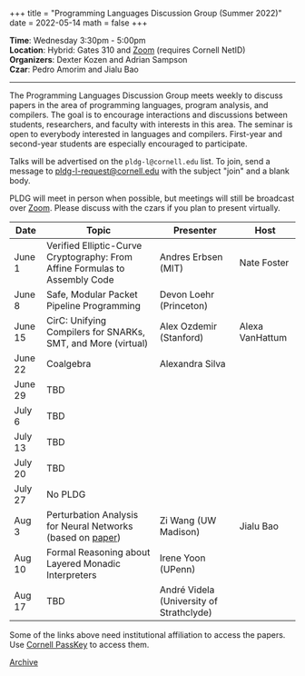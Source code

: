 +++
title = "Programming Languages Discussion Group (Summer 2022)"
date = 2022-05-14
math = false
+++

**Time**: Wednesday 3:30pm - 5:00pm <br/>
**Location**: Hybrid: Gates 310 and [Zoom][] (requires Cornell NetID) <br/>
**Organizers**: Dexter Kozen and Adrian Sampson <br/>
**Czar**: Pedro Amorim and Jialu Bao

---

The Programming Languages Discussion Group meets weekly to discuss papers in the
area of programming languages, program analysis, and compilers. The goal is to
encourage interactions and discussions between students, researchers, and
faculty with interests in this area. The seminar is open to everybody interested
in languages and compilers. First-year and second-year students are especially encouraged to participate. 



Talks will be advertised on the `pldg-l@cornell.edu` list. To join, send a
message to [pldg-l-request@cornell.edu][join-pldg] with the subject "join" and a
blank body.

PLDG will meet in person when possible, but meetings will still be broadcast
over [Zoom][]. Please discuss with the czars if you plan to present virtually.


| Date    | Topic       | Presenter | Host |
|---------|-------------|-----------|------|
| June 1	 | Verified Elliptic-Curve Cryptography: From Affine Formulas to Assembly Code | Andres Erbsen (MIT)  | Nate Foster |
| June 8	 | Safe, Modular Packet Pipeline Programming | Devon Loehr (Princeton)|  |
| June 15 | CirC: Unifying Compilers for SNARKs, SMT, and More (virtual) | Alex Ozdemir (Stanford) | Alexa VanHattum |
| June 22	| Coalgebra | Alexandra Silva |  |
| June 29	| TBD | 	|  |
| July 6 	| TBD |	 |  |
| July 13 | TBD |	 |  |
| July 20 | TBD |	 |  |
| July 27 | No PLDG | | |
| Aug 3		 | Perturbation Analysis for Neural Networks (based on [paper](https://arxiv.org/abs/2203.01212)) |	Zi Wang (UW Madison) | Jialu Bao |
| Aug 10	 | Formal Reasoning about Layered Monadic Interpreters |	Irene Yoon (UPenn) |  |
| Aug 17	 | TBD |	 André Videla (University of Strathclyde) | | 


Some of the links above need institutional affiliation to access the papers.
Use [Cornell PassKey](https://www.library.cornell.edu/services/apps/passkey)
to access them.

[Archive](../)

[join-pldg]: mailto:pldg-l-request@cornell.edu?subject=join
[zoom]: https://cornell.zoom.us/j/231639869?pwd=UHNVcnY3ZXVydk5pcTRyQk5ncEhJZz09

